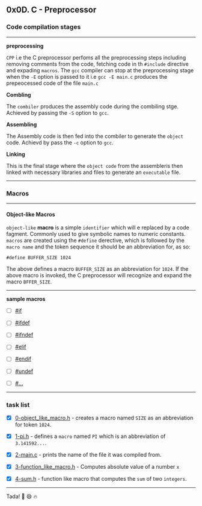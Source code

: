 ## 0x0D. C - Preprocessor

### Code compilation stages

---

**preprocessing**

`CPP` i.e the C preprocessor perfoms all the preprocessing steps including removing comments from the code, fetching code in th `#include` directive and expading `macros`.
The `gcc` compiler can stop at the preprocessing stage when the `-E` option is passed to it i.e `gcc -E main.c` produces the prepeocessed code of the file `main.c`

**Combling**

The `combiler` produces the assembly code  during the combiling stge. Achieved by passing the `-S` option to `gcc`.

**Assembling**

The Assembly code is then fed into the combiler to generate the `object` code. Achievd by pass the `-c` option to `gcc`.

**Linking**

This is the final stage where the `object code` from the assembleris then linked with necessary libraries and files to generate an `executable` file.

---

### Macros

---

#### Object-like Macros

`object-like` **macro** is a simple `identifier` which will e replaced by a code fagment. Commonly used to give symbolic names to numeric constants.
`macros` are created using the `#define` derective, which is followed by the `macro name` and the token sequence it should be an abbreviation for, as so:

```
#define BUFFER_SIZE 1024

```
The above defines a macro `BUFFER_SIZE` as an abbreviation for `1024`. If the above macro is invoked, the C preprocessor will recognize and expand the macro `BFFER_SIZE`.

---

**sample macros**

- [ ] [#if](#if)

- [ ] [#ifdef](#ifdef)

- [ ] [#ifndef](#ifndef)

- [ ] [#elif](#elif)

- [ ] [#endif](#endif)

- [ ] [#undef](#undef)

- [ ] [#...](#...)

---

### task list

- [x] [0-object_like_macro.h](0-object_like_macro.h) - creates a macro named `SIZE` as an abbreviation for token `1024`.

- [x] [1-pi.h](1-pi.h) - defines a `macro` named `PI` which is an abbreviation of `3.141592...`.

- [x] [2-main.c](2-main.c) - prints the name of the file it was compiled from.

- [x] [3-function_like_macro.h](3-functio_like_macro.h) - Computes absolute value of a number `x`

- [x] [4-sum.h](4-sum.h) - function like macro that computes the `sum` of two `integers`.

---

Tada! :tada: :smile: :fire:
